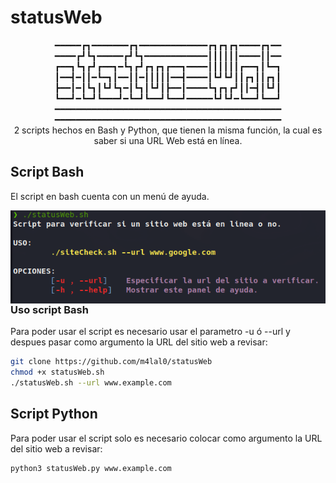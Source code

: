 # statusWeb
<p align="center">
━━━━━┏┓━━━━━━━┏┓━━━━━━━━━━━━━┏┓┏┓┏┓━━━━┏┓━━
━━━━┏┛┗┓━━━━━┏┛┗┓━━━━━━━━━━━━┃┃┃┃┃┃━━━━┃┃━━
┏━━┓┗┓┏┛┏━━┓━┗┓┏┛┏┓┏┓┏━━┓━━━━┃┃┃┃┃┃┏━━┓┃┗━┓
┃━━┫━┃┃━┗━┓┃━━┃┃━┃┃┃┃┃━━┫━━━━┃┗┛┗┛┃┃┏┓┃┃┏┓┃
┣━━┃━┃┗┓┃┗┛┗┓━┃┗┓┃┗┛┃┣━━┃━━━━┗┓┏┓┏┛┃┃━┫┃┗┛┃
┗━━┛━┗━┛┗━━━┛━┗━┛┗━━┛┗━━┛━━━━━┗┛┗┛━┗━━┛┗━━┛
━━━━━━━━━━━━━━━━━━━━━━━━━━━━━━━━━━━━━━━━━━━
━━━━━━━━━━━━━━━━━━━━━━━━━━━━━━━━━━━━━━━━━━━
<br>
2 scripts hechos en Bash y Python, que tienen la misma función, la cual es saber si una URL Web está en línea.
</p>

## Script Bash
El script en bash cuenta con un menú de ayuda.

<p align="center">
<img src="images/helpPanel.png"
	alt="Help"
	style="float: left; margin-right: 10px;" />
</p>

### Uso script Bash
Para poder usar el script es necesario usar el parametro -u ó --url y despues pasar como argumento la URL del sitio web a revisar:

```bash
git clone https://github.com/m4lal0/statusWeb
chmod +x statusWeb.sh
./statusWeb.sh --url www.example.com
```

## Script Python
Para poder usar el script solo es necesario colocar como argumento la URL del sitio web a revisar:

```bash
python3 statusWeb.py www.example.com
```